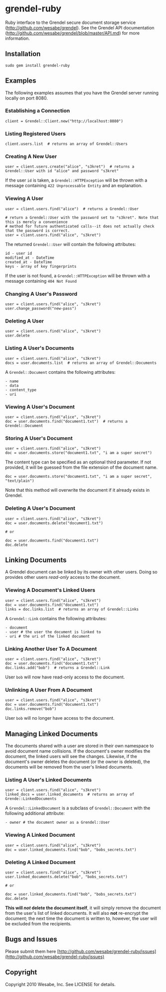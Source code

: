 grendel-ruby
============

Ruby interface to the Grendel secure document storage service (http://github.com/wesabe/grendel). See the Grendel API documentation (http://github.com/wesabe/grendel/blob/master/API.md) for more information.

Installation
------------

    sudo gem install grendel-ruby

Examples
--------

The following examples assumes that you have the Grendel server running locally on port 8080.


### Establishing a Connection

    client = Grendel::Client.new("http://localhost:8080")


### Listing Registered Users

    client.users.list  # returns an array of Grendel::Users    


### Creating A New User

    user = client.users.create("alice", "s3kret")  # returns a Grendel::User with id "alice" and password "s3kret"
    
If the user `id` is taken, a `Grendel::HTTPException` will be thrown with a message containing `422 Unprocessable Entity` and an explanation.


### Viewing A User

    user = client.users.find("alice")  # returns a Grendel::User
    
    # return a Grendel::User with the password set to "s3kret". Note that this is merely a convenience
    # method for future authenticated calls--it does not actually check that the password is correct.
    user = client.users.find("alice", "s3kret")

The returned `Grendel::User` will contain the following attributes:

    id - user id
    modified_at - DateTime
    created_at - DateTime
    keys - array of key fingerprints
    
If the user is not found, a `Grendel::HTTPException` will be thrown with a message containing `404 Not Found`


### Changing A User's Password

    user = client.users.find("alice", "s3kret")
    user.change_password("new-pass")
    

### Deleting A User

    user = client.users.find("alice", "s3kret")
    user.delete


### Listing A User's Documents

    user = client.users.find("alice", "s3kret")
    docs = user.documents.list  # returns an array of Grendel::Documents

A `Grendel::Document` contains the following attributes:

    - name
    - data
    - content_type
    - uri


### Viewing A User's Document

    user = client.users.find("alice", "s3kret")
    doc = user.documents.find("document1.txt")  # returns a Grendel::Document


### Storing A User's Document

    user = client.users.find("alice", "s3kret")
    doc = user.documents.store("document1.txt", "i am a super secret")

The content type can be specified as an optional third parameter. If not provided,
it will be guessed from the file extension of the document name.

    doc = user.documents.store("document1.txt", "i am a super secret", "text/plain")

Note that this method will overwrite the document if it already exists in Grendel.


### Deleting A User's Document

    user = client.users.find("alice", "s3kret")
    doc = user.documents.delete("document1.txt")
    
    # or
    
    doc = user.documents.find("document1.txt")
    doc.delete


## Linking Documents

A Grendel document can be linked by its owner with other users. Doing so
provides other users *read-only* access to the document.


### Viewing A Document's Linked Users

    user = client.users.find("alice", "s3kret")
    doc = user.documents.find("document1.txt")
    links = doc.links.list  # returns an array of Grendel::Links
    
A `Grendel::Link` contains the following attributes:

    - document
    - user # the user the document is linked to
    - uri # the uri of the linked document


### Linking Another User To A Document

    user = client.users.find("alice", "s3kret")
    doc = user.documents.find("document1.txt")
    doc.links.add("bob")  # returns a Grendel::Link

User `bob` will now have read-only access to the document.


### Unlinking A User From A Document

    user = client.users.find("alice", "s3kret")
    doc = user.documents.find("document1.txt")
    doc.links.remove("bob")

User `bob` will no longer have access to the document.


## Managing Linked Documents

The documents shared with a user are stored in their own namespace to avoid
document name collisions. If the document's owner modifies the document, the
linked users will see the changes. Likewise, if the document's owner deletes the
document (or the owner is deleted), the documents will be removed from the
user's linked documents.


### Listing A User's Linked Documents


    user = client.users.find("alice", "s3kret")
    linked_docs = user.linked_documents  # returns an array of Grende::LinkedDocuments
    
A `Grendel::LinkedDocument` is a subclass of `Grendel::Document` with the following additional attribute:

    - owner # the document owner as a Grendel::User


### Viewing A Linked Document


    user = client.users.find("alice", "s3kret")
    doc = user.linked_documents.find("bob", "bobs_secrets.txt")
    

### Deleting A Linked Document

    user = client.users.find("alice", "s3kret")
    user.linked_documents.delete("bob", "bobs_secrets.txt")
    
    # or
    
    doc = user.linked_documents.find("bob", "bobs_secrets.txt")
    doc.delete

**This will *not* delete the document itself**, it will simply remove the
document from the user's list of linked documents. It will also **not**
re-encrypt the document; the next time the document is written to, however, the
user will be excluded from the recipients.

## Bugs and Issues

Please submit them here [http://github.com/wesabe/grendel-ruby/issues](http://github.com/wesabe/grendel-ruby/issues)

## Copyright

Copyright 2010 Wesabe, Inc. See LICENSE for details.